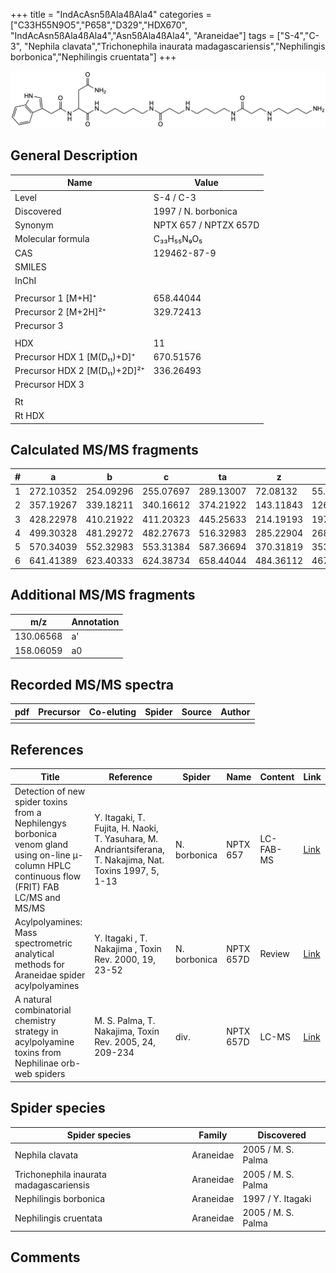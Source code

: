 +++
title = "IndAcAsn5ßAla4ßAla4"
categories = ["C33H55N9O5","P658","D329","HDX670",
"IndAcAsn5ßAla4ßAla4","Asn5ßAla4ßAla4",
"Araneidae"]
tags = ["S-4","C-3",
"Nephila clavata","Trichonephila inaurata madagascariensis","Nephilingis borbonica","Nephilingis cruentata"]
+++

![](/img/IndAcAsn5bAla4bAla4.png)

## General Description

| Name                         | Value                 |
|------------------------------|-----------------------|
| Level                        | S-4 / C-3                    |
| Discovered                   | 1997 / N. borbonica   |
| Synonym                      | NPTX 657 / NPTZX 657D |
| Molecular formula            | C₃₃H₅₅N₉O₅            |
| CAS                          | 129462-87-9           |
| SMILES |   |
| InChI  |   |
|                              |                       |
| Precursor 1 [M+H]⁺           | 658.44044             |
| Precursor 2 [M+2H]²⁺         | 329.72413             |
| Precursor 3                  |                       |
|                              |                       |
| HDX                          | 11                    |
| Precursor HDX 1 [M(D₁₁)+D]⁺   | 670.51576             |
| Precursor HDX 2 [M(D₁₁)+2D]²⁺ | 336.26493             |
| Precursor HDX 3              |                       |
|                              |                       |
| Rt                           |                       |
| Rt HDX                       |                       |

## Calculated MS/MS fragments

| # | a         | b         | c         | ta        | z         | y         | tz        |
|---|-----------|-----------|-----------|-----------|-----------|-----------|-----------|
| 1 | 272.10352 | 254.09296 | 255.07697 | 289.13007 | 72.08132 | 55.05477 | 89.10787 |
| 2 | 357.19267 | 339.18211 | 340.16612 | 374.21922 | 143.11843 | 126.09188 | 160.14498 |
| 3 | 428.22978 | 410.21922 | 411.20323 | 445.25633 | 214.19193 | 197.16538 | 231.21848 |
| 4 | 499.30328 | 481.29272 | 482.27673 | 516.32983 | 285.22904 | 268.20249 | 302.25559 |
| 5 | 570.34039 | 552.32983 | 553.31384 | 587.36694 | 370.31819 | 353.29164 | 387.34474 |
| 6 | 641.41389 | 623.40333 | 624.38734 | 658.44044 | 484.36112 | 467.33457 | 501.38767 |

## Additional MS/MS fragments

| m/z       | Annotation |
|-----------|------------|
| 130.06568 | a'         |
| 158.06059 | a0         |

## Recorded MS/MS spectra

| pdf | Precursor | Co-eluting | Spider | Source | Author |
|-----|-----------|------------|--------|--------|--------|
|     |           |            |        |        |        |

## References

| Title     | Reference   | Spider    | Name   | Content  | Link |
|-----------|-------------|-----------|--------|----------|-----|
| Detection of new spider toxins from a Nephilengys borbonica venom gland using on-line µ-column HPLC continuous flow (FRIT) FAB LC/MS and MS/MS| Y. Itagaki, T. Fujita, H. Naoki, T. Yasuhara, M. Andriantsiferana, T. Nakajima, Nat. Toxins 1997, 5, 1-13 | N. borbonica | NPTX 657 | LC-FAB-MS | [Link](https://onlinelibrary.wiley.com/doi/abs/10.1002/%28SICI%29%281997%295%3A1%3C1%3A%3AAID-NT1%3E3.0.CO%3B2-8) |
| Acylpolyamines: Mass spectrometric analytical methods for Araneidae spider acylpolyamines| Y. Itagaki , T. Nakajima , Toxin Rev. 2000, 19, 23-52 | N. borbonica | NPTX 657D | Review | [Link](https://www.tandfonline.com/doi/abs/10.1081/TXR-100100314) |
| A natural combinatorial chemistry strategy in acylpolyamine toxins from Nephilinae orb-web spiders| M. S. Palma, T. Nakajima, Toxin Rev. 2005, 24, 209-234 | div. | NPTX 657D | LC-MS | [Link](https://www.tandfonline.com/doi/abs/10.1081/TXR-200057857) | 

## Spider species

| Spider species                    | Family    | Discovered         |
|-----------------------------------|-----------|--------------------|
| Nephila clavata                   | Araneidae | 2005 / M. S. Palma |
| Trichonephila inaurata madagascariensis | Araneidae | 2005 / M. S. Palma |
| Nephilingis borbonica             | Araneidae | 1997 / Y. Itagaki  |
| Nephilingis cruentata             | Araneidae | 2005 / M. S. Palma |

## Comments